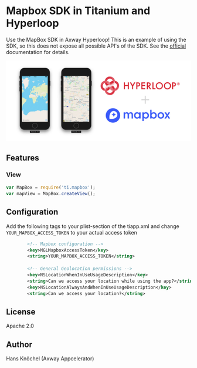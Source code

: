# Mapbox SDK in Titanium and Hyperloop

Use the MapBox SDK in Axway Hyperloop! This is an example of using the SDK, so this does not expose all possible API's
of the SDK. See the [official](https://www.mapbox.com/ios-sdk/) documentation for details.

<img src="example.jpg" width="800" alt="Mapbox SDK in Appcelerator Hyperloop" />

## Features

### View

```js
var MapBox = require('ti.mapbox');
var mapView = MapBox.createView();
```

## Configuration

Add the following tags to your plist-section of the tiapp.xml and change `YOUR_MAPBOX_ACCESS_TOKEN` to your
actual access token
```xml
        <!-- Mapbox configuration -->
        <key>MGLMapboxAccessToken</key>
        <string>YOUR_MAPBOX_ACCESS_TOKEN</string>
        
        <!-- General Geolocation permissions -->
        <key>NSLocationWhenInUseUsageDescription</key>
        <string>Can we access your location while using the app?</string>
        <key>NSLocationAlwaysAndWhenInUseUsageDescription</key>
        <string>Can we access your location?</string>
```

## License

Apache 2.0

## Author

Hans Knöchel (Axway Appcelerator)
